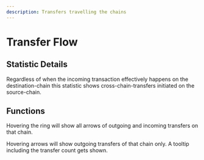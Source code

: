 ```yaml
---
description: Transfers travelling the chains
---
```


# Transfer Flow

## Statistic Details

Regardless of when the incoming transaction effectively happens on the destination-chain this statistic shows cross-chain-transfers initiated on the source-chain.

## Functions

Hovering the ring will show all arrows of outgoing and incoming transfers on that chain.

Hovering arrows will show outgoing transfers of that chain only. A tooltip including the transfer count gets shown.

